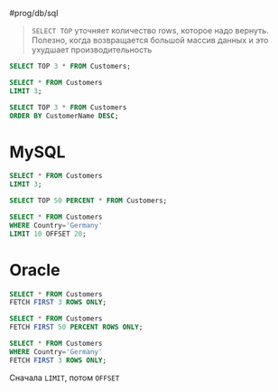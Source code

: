 #prog/db/sql 

> `SELECT TOP` уточняет количество rows, которое надо вернуть. Полезно, когда возвращается большой массив данных и это ухудшает производительность

```sql
SELECT TOP 3 * FROM Customers;

SELECT * FROM Customers  
LIMIT 3;

SELECT TOP 3 * FROM Customers  
ORDER BY CustomerName DESC;
```

# MySQL

```sql
SELECT * FROM Customers  
LIMIT 3;
```

```sql
SELECT TOP 50 PERCENT * FROM Customers;
```

```sql
SELECT * FROM Customers  
WHERE Country='Germany'  
LIMIT 10 OFFSET 20;
```
# Oracle

```sql
SELECT * FROM Customers  
FETCH FIRST 3 ROWS ONLY;
```

```sql
SELECT * FROM Customers  
FETCH FIRST 50 PERCENT ROWS ONLY;
```

```sql
SELECT * FROM Customers  
WHERE Country='Germany'  
FETCH FIRST 3 ROWS ONLY;
```

Сначала `LIMIT`, потом `OFFSET`
